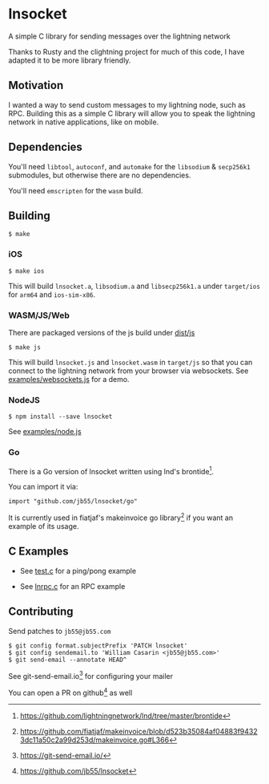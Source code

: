 
# lnsocket

A simple C library for sending messages over the lightning network

Thanks to Rusty and the clightning project for much of this code, I have
adapted it to be more library friendly.


## Motivation

I wanted a way to send custom messages to my lightning node, such as RPC.
Building this as a simple C library will allow you to speak the lightning
network in native applications, like on mobile.


## Dependencies

You'll need `libtool`, `autoconf`, and `automake` for the `libsodium` &
`secp256k1` submodules, but otherwise there are no dependencies.

You'll need `emscripten` for the `wasm` build.

## Building

    $ make

### iOS

    $ make ios

This will build `lnsocket.a`, `libsodium.a` and `libsecp256k1.a` under
`target/ios` for `arm64` and `ios-sim-x86`.


### WASM/JS/Web

There are packaged versions of the js build under [dist/js](dist/js)

    $ make js

This will build `lnsocket.js` and `lnsocket.wasm` in `target/js` so that you
can connect to the lightning network from your browser via websockets. See
[examples/websockets.js](examples/websockets.js) for a demo.

### NodeJS

    $ npm install --save lnsocket

See [examples/node.js](examples/node.js)

### Go

There is a Go version of lnsocket written using lnd's brontide[^3].

You can import it via:

    import "github.com/jb55/lnsocket/go"

It is currently used in fiatjaf's makeinvoice go library[^4] if you want an
example of its usage.

## C Examples

* See [test.c](test.c) for a ping/pong example

* See [lnrpc.c](lnrpc.c) for an RPC example

## Contributing

Send patches to `jb55@jb55.com`

    $ git config format.subjectPrefix 'PATCH lnsocket'
    $ git config sendemail.to 'William Casarin <jb55@jb55.com>'
    $ git send-email --annotate HEAD^

See git-send-email.io[^1] for configuring your mailer

You can open a PR on github[^2] as well

[^1]: https://git-send-email.io/
[^2]: https://github.com/jb55/lnsocket
[^3]: https://github.com/lightningnetwork/lnd/tree/master/brontide
[^4]: https://github.com/fiatjaf/makeinvoice/blob/d523b35084af04883f94323dc11a50c2a99d253d/makeinvoice.go#L366
